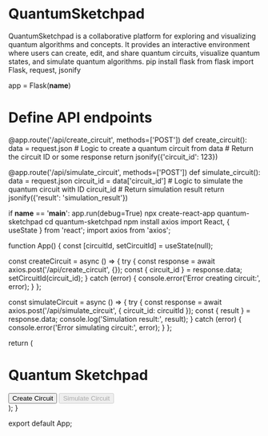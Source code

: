 # QuantumSketchpad
QuantumSketchpad is a collaborative platform for exploring and visualizing quantum algorithms and concepts. It provides an interactive environment where users can create, edit, and share quantum circuits, visualize quantum states, and simulate quantum algorithms. 
pip install flask
from flask import Flask, request, jsonify

app = Flask(__name__)

# Define API endpoints
@app.route('/api/create_circuit', methods=['POST'])
def create_circuit():
    data = request.json
    # Logic to create a quantum circuit from data
    # Return the circuit ID or some response
    return jsonify({'circuit_id': 123})

@app.route('/api/simulate_circuit', methods=['POST'])
def simulate_circuit():
    data = request.json
    circuit_id = data['circuit_id']
    # Logic to simulate the quantum circuit with ID circuit_id
    # Return simulation result
    return jsonify({'result': 'simulation_result'})

if __name__ == '__main__':
    app.run(debug=True)
npx create-react-app quantum-sketchpad
cd quantum-sketchpad
npm install axios
import React, { useState } from 'react';
import axios from 'axios';

function App() {
  const [circuitId, setCircuitId] = useState(null);

  const createCircuit = async () => {
    try {
      const response = await axios.post('/api/create_circuit', {});
      const { circuit_id } = response.data;
      setCircuitId(circuit_id);
    } catch (error) {
      console.error('Error creating circuit:', error);
    }
  };

  const simulateCircuit = async () => {
    try {
      const response = await axios.post('/api/simulate_circuit', { circuit_id: circuitId });
      const { result } = response.data;
      console.log('Simulation result:', result);
    } catch (error) {
      console.error('Error simulating circuit:', error);
    }
  };

  return (
    <div className="App">
      <h1>Quantum Sketchpad</h1>
      <button onClick={createCircuit}>Create Circuit</button>
      <button onClick={simulateCircuit} disabled={!circuitId}>Simulate Circuit</button>
    </div>
  );
}

export default App;
